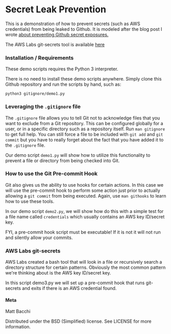 # Secret Leak Prevention

This is a demonstration of how to prevent secrets (such as AWS
credentials) from being leaked to Github. It is modeled after the
blog post I wrote [about preventing Github secret exposures.](http://mbacchi.github.io/2017/12/22/3-ways-prevent-secret-leaks-github.html)

The AWS Labs git-secrets tool is available [here](https://github.com/awslabs/git-secrets)

### Installation / Requirements

These demo scripts requires the Python 3 interpreter.

There is no need to install these demo scripts anywhere. Simply clone
this Github repository and run the scripts by hand, such as:

`python3 gitignore/demo1.py`


### Leveraging the `.gitignore` file

The `.gitignore` file allows you to tell Git not to acknowledge files
that you want to exclude from a Git repository. This can be configured
globally for a user, or in a specific directory such as a repository
itself. Run `man gitignore` to get full help. You can still force a file
to be included with `git add` and `git commit` but you have to really
forget about the fact that you have added it to the `.gitignore` file.

Our demo script `demo1.py` will show how to utilize this functionality
to prevent a file or directory from being checked into Git.

### How to use the Git Pre-commit Hook

Git also gives us the ability to use hooks for certain actions. In this
case we will use the pre-commit hook to perform some action just prior
to actually allowing a `git commit` from being executed. Again, use
`man githooks` to learn how to use these tools.

In our demo script `demo2.py`, we will show how do this with a simple
test for a file name called `credentials` which usually contains an AWS
key ID/secret key.

FYI, a pre-commit hook script must be executable! If it is not it will
not run and silently allow your commits.

### AWS Labs git-secrets

AWS Labs created a bash tool that will look in a file or recursively
search a directory structure for certain patterns. Obviously the most
common pattern we're thinking about is the AWS key ID/secret key.

In this script demo3.py we will set up a pre-commit hook that runs
git-secrets and exits if there is an AWS credential found.


#### Meta

Matt Bacchi

Distributed under the BSD (Simplified) license. See LICENSE for more information.